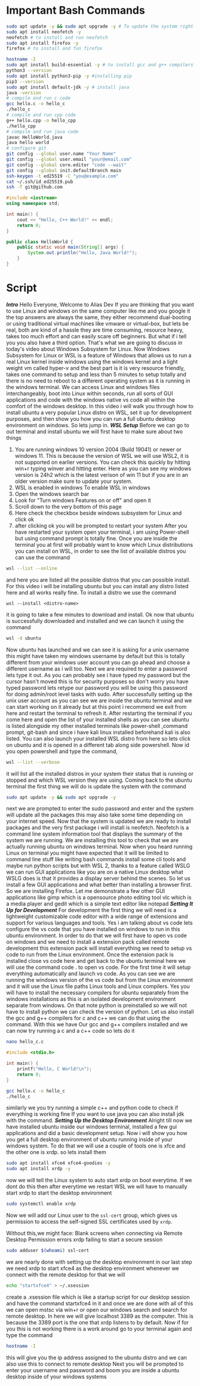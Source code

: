 # Important Bash Commands

```bash
sudo apt update -y && sudo apt upgrade -y # To update the system right after installation
sudo apt install neofetch -y
neofetch # to install and run neofetch
sudo apt install firefox -y
firefox # to install and fun firefox

hostname -I
sudo apt install build-essential -y # to install gcc and g++ compilers
python3 --version
sudo apt install python3-pip -y #installing pip
pip3 --version 
sudo apt install default-jdk -y # install java
java -version
# compile and run c code
gcc hello.c -o hello_c
./hello_c
# compile and run cpp code
g++ hello.cpp -o hello_cpp
./hello_cpp
# compile and run java code
javac HelloWorld.java
java hello world
# configure git
git config --global user.name "Your Name"
git config --global user.email "your@email.com"
git config --global core.editor "code --wait"
git config --global init.defaultBranch main
ssh-keygen -t ed25519 -C "you@example.com"
cat ~/.ssh/id_ed25519.pub
ssh -T git@github.com
```
```c++
#include <iostream>
using namespace std;

int main() {
    cout << "Hello, C++ World!" << endl;
    return 0;
}
```
```java
public class HelloWorld {
    public static void main(String[] args) {
        System.out.println("Hello, Java World!");
    }
}
```

# Script

***Intro***
Hello Everyone, Welcome to Alias Dev
If you are thinking that you want to use Linux and windows on the same computer like me and you google it the top answers are always the same, they either recommend dual-booting or using traditional virtual machines like vmware or virtual-box, but lets be real, both are kind of a hassle they are time consuming, resource heavy, takes too much effort and can easily scare off beginners. But what if i tell you you also have a third option. That's what we are going to discuss in today's video about Windows Subsystem for Linux. 
Now Windows Subsystem for Linux or WSL is a feature of Windows that allows us to run a real Linux kernel inside windows using the windows kernel and a  light weight vm called hyper-v and the best part is it is very resource friendly, takes one command to setup and less than 5 minutes to setup totally and there is no need to reboot to a different operating system as it is running in the windows terminal. We can access Linux and windows files interchangeably, boot into Linux within seconds, run all sorts of GUI applications and code with the windows native vs code all within the comfort of the windows desktop.
In this video i will walk you through how to install ubuntu a very popular Linux distro on WSL, set it up for development purposes, and then show you how you can run a full ubuntu desktop environment on windows.
So lets jump in.
***WSL Setup***
Before we can go to out terminal and install ubuntu we will first have to make sure about two things 
1. You are running windows 10 version 2004 (Build 19041) or newer or windows 11. This is because the version of WSL we will use WSL2, it is not supported on earlier versions. You can check this quickly by hitting win+r typing winver and hitting enter. Here as you can see my windows version is 24h2 which is the latest verison of win 11 but if you are in an older version make sure to update your system.
2. WSL is enabled in windows
To enable WSL in windows 
3. Open the windows search bar
4. Look for "Turn windows Features on or off" and open it
5. Scroll down to the very bottom of this page 
6. Here check the checkbox beside windows subsystem for Linux and click ok
7. after clicking ok you will be prompted to restart your system 
After you have restarted your system open your terminal, i am using Power-shell but using command prompt is totally fine. Once you are inside the terminal you at first will probably want to know which Linux distributions you can install on WSL, in order to see the list of available distros you can use the command 
```bash
wsl --list --online
```
and here you are listed all the possible distros that you can possible install. For this video i will be installing ubuntu but you can install any distro listed here and all works really fine.
To install a distro we use the command 
``` terminal
wsl --install <distro-name>
```
it is going to take a few minutes to download and install.
Ok now that ubuntu is successfully downloaded and installed and we can launch it using the command 
```bash
wsl -d ubuntu
```
Now ubuntu has launched and we can see it is asking for a unix username this might have taken my windows username by default but this is totally different from your windows user account you can go ahead and choose a different username as i will too.
Next we are required to enter a password lets type it out. As you can probably see i have typed my password but the cursor hasn't moved this is for security purposes so don't worry you have typed password lets retype our password you will be using this password for doing admin/root level tasks with sudo. After successfully setting up the unix user account as you can see we are inside the ubuntu terminal and we can start working on it already but at this point i recommend we exit from here and restart the terminal to refresh it.
After restarting the terminal if you come here and open the list of your installed shells as you can see ubuntu is listed alongside my other installed terminals like power-shell ,command prompt, git-bash and since i have kali linux installed beforehand kali is also listed. You can also launch your installed WSL distro from here so lets click on ubuntu and it is opened in a different tab along side powershell. Now id you open powershell and type the command,
```bash
wsl --list --verbose
```
it will list all the installed distros in your system their status that is running or stopped and which WSL version they are using.
Coming back to the ubuntu terminal the first thing we will do is update the system with the command
```bash
sudo apt update -y && sudo apt upgrade -y
```
next we are prompted to enter the sudo password and enter and the system will update all the packages this may also take some time depending on your internet speed.
Now that the system is updated we are ready to install packages and the very first package i will install is neofetch. Neofetch is a command line system information tool that displays the summary of the system we are running. We are installing this tool to check that we are actually running ubuntu on windows terminal. Now when you heard running Linux on terminal you might have expected that it will be limited to command line stuff like writing bash commands install some cli tools and maybe run python scripts but with WSL 2, thanks to a feature called WSLG we can run GUI applications like you are on a native Linux desktop what WSLG does is that it provides a display server behind the scenes. So let us install a few GUI applications and what better than installing a browser first. So we are installing Firefox. Let me demonstrate a few other GUI applications like gimp which is a opensource photo editing tool vlc which is a media player and gedit which is a simple text editor like notepad
***Setting It Up for Development***
For development the first thing we will need is a lightweight customizable code editor with a wide range of extensions and support for various languages and tools. Yes i am talking about vs code lets configure the vs code that you have installed on windows to run in this ubuntu environment.
In order to do that we will first have to open vs code on windows and we need to install a extension pack called remote development this extension pack will install everything we need to setup vs code to run from the Linux environment. Once the extension pack is installed close vs code here and get back to the ubuntu terminal here we will use the command code . to open vs code. For the first time it will setup everything automatically and launch vs code. As you can see we are running the windows version of the vs code but from the Linux environment and it will use the Linux file paths Linux tools and Linux compilers. Yes you will have to install the necessary compilers for ubuntu separately from the windows installations as this is an isolated development environment separate from windows. On that note python is preinstalled so we will not have to install python we can check the version of python. Let us also install the gcc and g++ compilers for c and c++ we can do that using the command. With this we have Our gcc and g++ compilers installed and we can now try running a c and a c++ code so lets do it
``` Bash
nano hello_c.c
```
``` c
#include <stdio.h>

int main() {
    printf("Hello, C World!\n");
    return 0;
}
```
``` bash
gcc hello.c -o hello_c
./hello_c
```
similarly we you try running a simple c++ and python code to check if everything is working fine
If you want to use java you can also install jdk with the command.
***Setting Up the Desktop Environment***
Alright till now we have installed ubuntu inside our windows terminal, installed a few gui applications and did a basic development setup. Now i will show you how you get a full desktop environment of ubuntu running inside of your windows system. To do that we will use a couple of tools one is xfce and the other one is xrdp.
so lets install them 
```bash
sudo apt install xfce4 xfce4-goodies -y
sudo apt install xrdp -y
```
now we will tell the Linux system to auto start xrdp on boot everytime. If we dont do this then after everytime we restart WSL we will have to manually start xrdp to start the desktop environment
```bash
sudo systemctl enable xrdp
```
Now we will add our Linux user to the `ssl-cert` group, which gives us permission to access the self-signed SSL certificates used by `xrdp`.

Without this,we might face:
Blank screens when connecting via Remote Desktop
Permission errors
xrdp failing to start a secure session
```bash
sudo adduser $(whoami) ssl-cert
```
we are nearly done with setting up the desktop environment in our last step we need xrdp to start xfce4 as the desktop environment whenever we connect with the remote desktop for that we will
```bash
echo "startxfce4" > ~/.xsession
```
create a .xsession file which is like a startup script for our desktop session and have the command startxfce4 in it
and once we are done with all of this we can open mstsc via win+r or open our windows search and search for remote desktop. In here we will give localhost 3389 as the computer. This is because the 3389 port is the one that xrdp listens to by default.
Now if for you this is not working there is a work around go to your terminal again and type the command 
```bash
hostname -I
```
this will give you the ip address assigned to the ubuntu distro and we can also use this to connect to remote desktop
Next you will be prompted to enter your username and password and boom you are inside a ubuntu desktop inside of your windows systems 